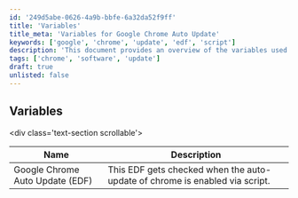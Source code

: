 ```yaml
---
id: '249d5abe-0626-4a9b-bbfe-6a32da52f9ff'
title: 'Variables'
title_meta: 'Variables for Google Chrome Auto Update'
keywords: ['google', 'chrome', 'update', 'edf', 'script']
description: 'This document provides an overview of the variables used in the Google Chrome Auto Update script, specifically focusing on the EDF that checks the status of Chrome auto-update functionality.'
tags: ['chrome', 'software', 'update']
draft: true
unlisted: false
---
```

## Variables

\<div class='text-section scrollable'>

| Name                                      | Description                                                                                     |
|-------------------------------------------|-------------------------------------------------------------------------------------------------|
| Google Chrome Auto Update (EDF)          | This EDF gets checked when the auto-update of chrome is enabled via script.                    |















